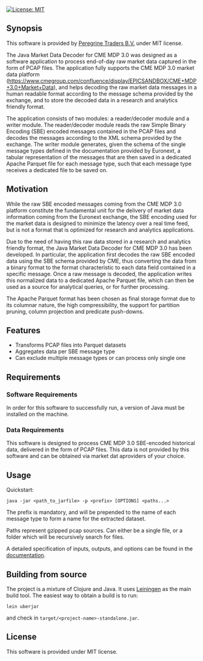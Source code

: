 [![License: MIT](https://img.shields.io/badge/License-MIT-blue.svg)](https://opensource.org/licenses/MIT)

## Synopsis
This software is provided by [Peregrine Traders B.V.](https://www.peregrinetraders.com) under MIT license.

The Java Market Data Decoder for CME MDP 3.0 was designed as a software application to process end-of-day raw market data captured in the form of PCAP files. The application fully supports the CME MDP 3.0 market data platform (https://www.cmegroup.com/confluence/display/EPICSANDBOX/CME+MDP+3.0+Market+Data), and helps decoding the raw market data messages in a human readable format according to the message schema provided by the exchange, and to store the decoded data in a research and analytics friendly format. 

The application consists of two modules: a reader/decoder module and a writer module. The reader/decoder module reads the raw Simple Binary Encoding (SBE) encoded messages contained in the PCAP files and decodes the messages according to the XML schema provided by the exchange. The writer module generates, given the schema of the single message types defined in the documentation provided by Euronext, a tabular representation of the messages that are then saved in a dedicated Apache Parquet file for each message type, such that each message type receives a dedicated file to be saved on.



## Motivation

While the raw SBE encoded messages coming from the CME MDP 3.0 platform constitute the fundamental unit for the delivery of market data information coming from the Euronext exchange, the SBE encoding used for the market data is designed to minimize the latency over a real time feed, but is not a format that is optimized for research and analytics applications. 

Due to the need of having this raw data stored in a research and analytics friendly format, the Java Market Data Decoder for CME MDP 3.0 has been developed. In particular, the application first decodes the raw SBE encoded data using the SBE schema provided by CME, thus converting the data from a binary format to the format characteristic to each data field contained in a specific message. Once a raw message is decoded, the application writes this normalized data to a dedicated Apache Parquet file, which can then be used as a source for analytical queries, or for further processing. 

The Apache Parquet format has been chosen as final storage format due to its columnar nature, the high compressibility, the support for partition pruning, column projection and predicate push-downs.



## Features 

* Transforms PCAP files into Parquet datasets
* Aggregates data per SBE message type
* Can exclude multiple message types or can process only single one

## Requirements 

### Software Requirements 

In order for this software to successfully run, a version of Java must be installed on the machine. 

### Data Requirements 

This software is designed to process CME MDP 3.0 SBE-encoded historical data, delivered in the form of PCAP files. This data is not provided by this software and can be obtained via market dat aproviders of your choice.



## Usage

Quickstart:

```
java -jar <path_to_jarfile> -p <prefix> [OPTIONS] <paths...>
```
The prefix is mandatory, and will be prepended to the name of each message type to form a name for the extracted dataset.

Paths represent gzipped pcap sources. Can either be a single file, or a folder which will be recursively search for files.

A detailed specification of inputs, outputs, and options can be found in the [documentation](doc/intro.md).


## Building from source
The project is a mixture of Clojure and Java. It uses [Leiningen](https://leiningen.org) as the main build tool.
The easiest way to obtain a build is to run:
```
lein uberjar
```
and check in ```target/<project-name>-standalone.jar```.

## License
This software is provided under MIT license.
